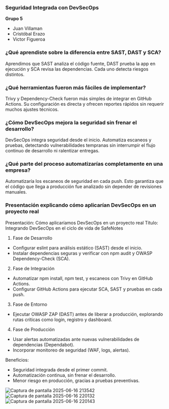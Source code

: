 ### Seguridad Integrada con DevSecOps

**Grupo 5**  
- Juan Villaman  
- Cristóbal Erazo  
- Victor Figueroa  

### ¿Qué aprendiste sobre la diferencia entre SAST, DAST y SCA?
Aprendimos que SAST analiza el código fuente, DAST prueba la app en ejecución y SCA revisa las dependencias. Cada uno detecta riesgos distintos.

### ¿Qué herramientas fueron más fáciles de implementar?
Trivy y Dependency-Check fueron más simples de integrar en GitHub Actions. Su configuración es directa y ofrecen reportes rápidos sin requerir muchos ajustes técnicos.

### ¿Cómo DevSecOps mejora la seguridad sin frenar el desarrollo?
DevSecOps integra seguridad desde el inicio. Automatiza escaneos y pruebas, detectando vulnerabilidades tempranas sin interrumpir el flujo continuo de desarrollo ni ralentizar entregas.

### ¿Qué parte del proceso automatizarías completamente en una empresa?
Automatizaría los escaneos de seguridad en cada push. Esto garantiza que el código que llega a producción fue analizado sin depender de revisiones manuales.


### Presentación explicando cómo aplicarían DevSecOps en un proyecto real

Presentación: Cómo aplicaríamos DevSecOps en un proyecto real
Título: Integrando DevSecOps en el ciclo de vida de SafeNotes

1. Fase de Desarrollo
- Configurar eslint para análisis estático (SAST) desde el inicio.
- Instalar dependencias seguras y verificar con npm audit y OWASP Dependency-Check (SCA).

2. Fase de Integración
- Automatizar npm install, npm test, y escaneos con Trivy en GitHub Actions.
- Configurar GitHub Actions para ejecutar SCA, SAST y pruebas en cada push.

3. Fase de Entorno
- Ejecutar OWASP ZAP (DAST) antes de liberar a producción, explorando rutas críticas como login, registro y dashboard.

4. Fase de Producción
- Usar alertas automatizadas ante nuevas vulnerabilidades de dependencias (Dependabot).
- Incorporar monitoreo de seguridad (WAF, logs, alertas).

Beneficios:
- Seguridad integrada desde el primer commit.
- Automatización continua, sin frenar el desarrollo.
- Menor riesgo en producción, gracias a pruebas preventivas.


![Captura de pantalla 2025-06-16 213542](https://github.com/user-attachments/assets/3c7f5443-e92b-4150-a6f0-f142a531d97f)
![Captura de pantalla 2025-06-16 220132](https://github.com/user-attachments/assets/86752f42-52fe-467b-83ac-977628318061)
![Captura de pantalla 2025-06-16 220143](https://github.com/user-attachments/assets/63483c78-e3a8-4481-b6be-d8ea3c0bff37)


